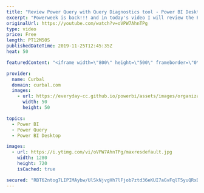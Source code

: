```yaml
---
title: "Review Power Query with Query Diagnostics tool - Power BI Desktop update October 2019"
excerpt: "Powerweek is back!!! and in today's video I will review the Power BI desktop update feature released in october 2019 called Query diagnostics. I will tell you what I like about it and what needs to be improved imo.  Link to MS documentation: https://docs.microsoft.com/en-us/power-query/querydiagnostics"
originalUrl: https://youtube.com/watch?v=oVPW7AhnTPg
type: video
price: Free
length: PT12M50S
publishedDateTime: 2019-11-25T12:45:35Z
heat: 50

featuredContent: "<iframe width=\"800\" height=\"500\" frameborder=\"0\" src=\"https://www.youtube.com/embed/oVPW7AhnTPg\" allow=\"accelerometer; autoplay; encrypted-media; gyroscope; picture-in-picture\" allowfullscreen></iframe>"

provider:
  name: Curbal
  domain: curbal.com
  images:
    - url: https://everyday-cc.github.io/powerbi/assets/images/organizations/curbal.com-50x50.jpg
      width: 50
      height: 50

topics:
  - Power BI
  - Power Query
  - Power BI Desktop

images:
  - url: https://i.ytimg.com/vi/oVPW7AhnTPg/maxresdefault.jpg
    width: 1280
    height: 720
    isCached: true

secured: "RBT62ntog7LIPIMAybw/UlSkNjvgHh7lFjob7ztd36eKUI7aGvFqlT5yuQRxDsujNEfQNzzc5MgDBbc5K15VMNsx1w1nSgAzsZXq/06M9lhF4+cJlpZdGoYGnjZvpqRx2pjFWexKvOL2t9CmuoXwB35WweLQJxykvIF20SyJzPLOhaOGkGAVvBX5lLfzSSo3gdQ26PSXrAJ9gWX9u67/XpfLG3Vi9Xe6OodmDEvxCz5lWvpChhC/DLwq2zk4rweY59cM2EW3IFQDNcMLDaqOxjtrc9DfUVP2Kf14A7SBmwrP/1HohIhn/dL7whIjkRc5pE95V4PcQple9QBmtg70F3bH8PpzBBQnWAeyM+7arNUY5ffMP95TiTqM9Qy1oibiqR+r0nTUE3hwVJVWWWsb4Zp6HKHULj+/PKb2lYdbTEs=;L9vgRi7nGH283/RkqbZR0w=="
---
```


